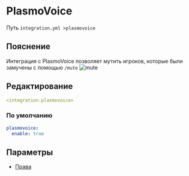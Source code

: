 # PlasmoVoice
Путь `integration.yml >plasmovoice`

## Пояснение
Интеграция с PlasmoVoice позволяет мутить игроков, которые были замучены с помощью `/mute`
![mute](/mute.png)

## Редактирование
```yaml
<integration.plasmovoice>
```

### По умолчанию
```yaml
plasmovoice:
  enable: true
```

## Параметры

- [Права](/docs/permission/integration/plasmovoice/)

<!--@include: @/parts/enable.md-->


